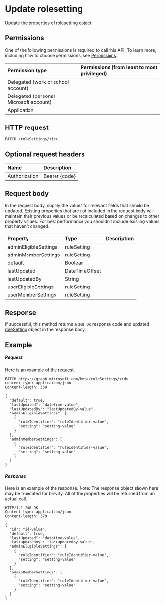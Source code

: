 # Update rolesetting

Update the properties of rolesetting object.
## Permissions
One of the following permissions is required to call this API. To learn more, including how to choose permissions, see [Permissions](../../../concepts/permissions_reference.md).

|Permission type      | Permissions (from least to most privileged)              |
|:--------------------|:---------------------------------------------------------|
|Delegated (work or school account) |    |
|Delegated (personal Microsoft account) |    |
|Application |  | 

## HTTP request
<!-- { "blockType": "ignored" } -->
```http
PATCH /roleSettings/<id>
```
## Optional request headers
| Name       | Description|
|:-----------|:-----------|
| Authorization  | Bearer {code}|

## Request body
In the request body, supply the values for relevant fields that should be updated. Existing properties that are not included in the request body will maintain their previous values or be recalculated based on changes to other property values. For best performance you shouldn't include existing values that haven't changed.

| Property	   | Type	|Description|
|:---------------|:--------|:----------|
|adminEligibleSettings|ruleSetting||
|adminMemberSettings|ruleSetting||
|default|Boolean||
|lastUpdated|DateTimeOffset||
|lastUpdatedBy|String||
|userEligibleSettings|ruleSetting||
|userMemberSettings|ruleSetting||

## Response
If successful, this method returns a `200 OK` response code and updated [roleSetting](../resources/rolesetting.md) object in the response body.
## Example
##### Request
Here is an example of the request.
<!-- {
  "blockType": "request",
  "name": "update_rolesetting"
}-->
```http
PATCH https://graph.microsoft.com/beta/roleSettings/<id>
Content-type: application/json
Content-length: 350

{
  "default": true,
  "lastUpdated": "datetime-value",
  "lastUpdatedBy": "lastUpdatedBy-value",
  "adminEligibleSettings": [
    {
      "ruleIdentifier": "ruleIdentifier-value",
      "setting": "setting-value"
    }
  ],
  "adminMemberSettings": [
    {
      "ruleIdentifier": "ruleIdentifier-value",
      "setting": "setting-value"
    }
  ]
}
```
##### Response
Here is an example of the response. Note: The response object shown here may be truncated for brevity. All of the properties will be returned from an actual call.
<!-- {
  "blockType": "response",
  "truncated": true,
  "@odata.type": "microsoft.graph.roleSetting"
} -->
```http
HTTP/1.1 200 OK
Content-type: application/json
Content-length: 370

{
  "id": "id-value",
  "default": true,
  "lastUpdated": "datetime-value",
  "lastUpdatedBy": "lastUpdatedBy-value",
  "adminEligibleSettings": [
    {
      "ruleIdentifier": "ruleIdentifier-value",
      "setting": "setting-value"
    }
  ],
  "adminMemberSettings": [
    {
      "ruleIdentifier": "ruleIdentifier-value",
      "setting": "setting-value"
    }
  ]
}
```

<!-- uuid: 8fcb5dbc-d5aa-4681-8e31-b001d5168d79
2015-10-25 14:57:30 UTC -->
<!-- {
  "type": "#page.annotation",
  "description": "Update rolesetting",
  "keywords": "",
  "section": "documentation",
  "tocPath": ""
}-->